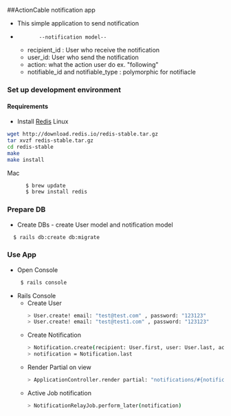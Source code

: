 ##ActionCable notification app
   - This simple application to send notification
   -            --notification model--
       - recipient_id : User who receive the notification
       - user_id: User who send the notification
       - action: what the action user do ex. "following"
       - notifiable_id and notifiable_type : polymorphic for notifiacle

       
### Set up development environment

####  Requirements
  * Install [Redis](https://redis.io/)
    Linux
  ```bash
  wget http://download.redis.io/redis-stable.tar.gz
  tar xvzf redis-stable.tar.gz
  cd redis-stable
  make
  make install
  ```
  Mac
  ```bash
        $ brew update
        $ brew install redis
   ```
### Prepare DB

   * Create DBs
    - create User model and notification model 
    
   ```bash 
     $ rails db:create db:migrate
   ```
### Use App

   * Open Console
       ```bash
        $ rails console
       ```
   * Rails Console 
     - Create User 
        ```bash
        > User.create! email: "test@test.com" , password: "123123"
        > User.create! email: "test@test1.com" , password: "123123"
        ```     
     - Create Notification 
        ```bash
        > Notification.create(recipient: User.first, user: User.last, action: "followed", notifiable: User.first)
        > notification = Notification.last

        ```    
      - Render Partial on view 
        ```bash
        > ApplicationController.render partial: "notifications/#{notification.notifiable_type.underscore.pluralize}/#{notification.action}", locals: {notification: notification}, formats:[:html]
        ```
      - Active Job notification
          ```bash
          > NotificationRelayJob.perform_later(notification)

          ```
    
    
